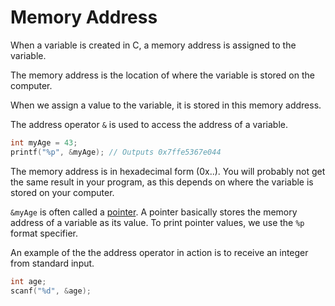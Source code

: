# Memory Address

When a variable is created in C, a memory address is assigned to the variable.

The memory address is the location of where the variable is stored on the computer.

When we assign a value to the variable, it is stored in this memory address.

The address operator `&` is used to access the address of a variable.

```c
int myAge = 43;
printf("%p", &myAge); // Outputs 0x7ffe5367e044
```

The memory address is in hexadecimal form (0x..). You will probably not get the same result in your program, as this depends on where the variable is stored on your computer.

`&myAge` is often called a [pointer](pages/programming-languages/c/pointers.md). A pointer basically stores the memory address of a variable as its value. To print pointer values, we use the `%p` format specifier.

An example of the the address operator in action is to receive an integer from standard input.

```c
int age;
scanf("%d", &age);
```